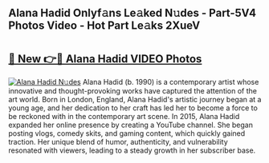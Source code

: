 ## Alana Hadid Onlyf𝚊ns Le𝚊ked N𝚞des - Part-5V4 Photos Video - Hot Part Le𝚊ks 2XueV

# <h2><a href="http://ab99257.deff.icu/?id=Alana+Hadid">🔗 New 👉🔴 Alana Hadid VIDEO Photos</a></h2>

[![Alana Hadid N𝚞des](https://i.imgur.com/rIISA9y.gif)](http://ab99257.deff.icu/?id=Alana+Hadid)
Alana Hadid (b. 1990) is a contemporary artist whose innovative and thought-provoking works have captured the attention of the art world. Born in London, England, Alana Hadid's artistic journey began at a young age, and her dedication to her craft has led her to become a force to be reckoned with in the contemporary art scene. In 2015, Alana Hadid expanded her online presence by creating a YouTube channel. She began posting vlogs, comedy skits, and gaming content, which quickly gained traction. Her unique blend of humor, authenticity, and vulnerability resonated with viewers, leading to a steady growth in her subscriber base.
